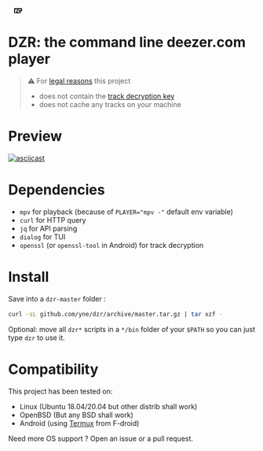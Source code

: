 ![dzr logo](.github/.logo.svg)

# DZR: the command line deezer.com player

> ⚠️ For [legal reasons](https://github.com/github/dmca/blob/master/2021/02/2021-02-10-deezer.md) this project
> - does not contain the [track decryption key](https://github.com/yne/dzr/wiki)
> - does not cache any tracks on your machine

# Preview
[![asciicast](https://asciinema.org/a/406758.svg)](https://asciinema.org/a/406758)

# Dependencies

- `mpv` for playback (because of `PLAYER="mpv -"` default env variable)
- `curl` for HTTP query
- `jq` for API parsing
- `dialog` for TUI
- `openssl` (or `openssl-tool` in Android) for track decryption

# Install
Save into a `dzr-master` folder :

```bash
curl -sL github.com/yne/dzr/archive/master.tar.gz | tar xzf -
```

Optional: move all `dzr*` scripts in a `*/bin` folder of your `$PATH` so you can just type `dzr` to use it.

# Compatibility

This project has been tested on:
- Linux (Ubuntu 18.04/20.04 but other distrib shall work)
- OpenBSD (But any BSD shall work)
- Android (using [Termux](https://termux.com/) from F-droid)

Need more OS support ? Open an issue or a pull request.


